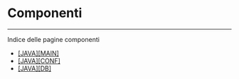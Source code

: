 # Componenti
----

Indice delle pagine componenti

- <a href="java_main.md">[JAVA][MAIN]</a>
- <a href="java_conf.md">[JAVA][CONF]</a>
- <a href="java_db.md">[JAVA][DB]</a>

